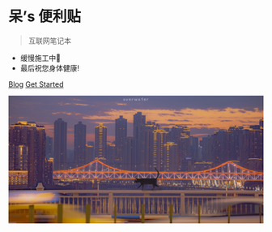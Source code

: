 # 呆’s 便利贴

> 互联网笔记本

- 缓慢施工中🚧
- 最后祝您身体健康!

[Blog](https://graugris.icu/)
[Get Started](/about.md)

![](media/IMG_9112.webp)